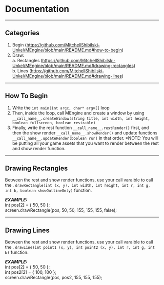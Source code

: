# Documentation
______________________________________________
## Categories <br />
1. Begin (https://github.com/MitchellShibilski-Unkel/MEngine/blob/main/README.md#how-to-begin) <br />
2. Draw: <br />
   a. Rectangles (https://github.com/MitchellShibilski-Unkel/MEngine/blob/main/README.md#drawing-rectangles) <br />
   b. Lines (https://github.com/MitchellShibilski-Unkel/MEngine/blob/main/README.md#drawing-lines) <br />
______________________________________________
## How To Begin
1. Write the `int main(int argc, char* argv[]` loop
2. Then, inside the loop, call MEngine and create a window by using `__call_name__.createWindow(string title, int width, int height, boolean fullscreen, boolean resizable)`
3. Finally, write the rest function `__call_name__.restRender()` first, and then the show render `__call_name__.showRender()` and update functions `__call_name__.updateRender(boolean run)` in that order. *NOTE: You will be putting all your game assets that you want to render between the rest and show render function.
______________________________________________
## Drawing Rectangles
Between the rest and show render functions, use your call varaible to call the `.drawRectangle(int (x, y), int width, int height, int r, int g, int b, boolean showOutlineOnly)` function.

***EXAMPLE:*** <br />
int pos[2] = { 50, 50 }; <br />
screen.drawRectangle(pos, 50, 50, 155, 155, 155, false);
______________________________________________
## Drawing Lines
Between the rest and show render functions, use your call varaible to call the `.drawLine(int point1 (x, y), int point2 (x, y), int r, int g, int b)` function.

***EXAMPLE:*** <br />
int pos[2] = { 50, 50 }; <br />
int pos2[2] = { 100, 100 }; <br />
screen.drawRectangle(pos, pos2, 155, 155, 155);
